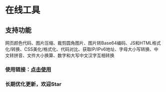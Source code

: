 # 在线工具  
## 支持功能  
网页颜色代码、图片压缩、裁剪圆角图片、图片转Base64编码、JS和HTML格式化/转换、CSS美化/格式化、代码对比、获取IP/IPv6地址、字母大小写转换、中文转拼音、文件大小换算、数字和大写中文汉字互相转换  

### 使用链接：[点击使用](https://resoumen.com/t "点击链接")  

### 长期优化更新，欢迎Star  
